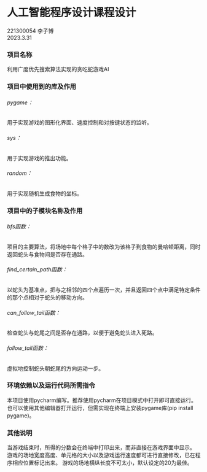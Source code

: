 # 人工智能程序设计课程设计 
221300054 李子博  
2023.3.31


### 项目名称
利用广度优先搜索算法实现的贪吃蛇游戏AI


### 项目中使用到的库及作用 
###### pygame：
用于实现游戏的图形化界面、速度控制和对按键状态的监听。
###### sys：
用于实现游戏的推出功能。
###### random：
用于实现随机生成食物的坐标。


### 项目中的子模块名称及作用
###### bfs函数：
项目的主要算法，将场地中每个格子中的数改为该格子到食物的曼哈顿距离，同时返回蛇头与食物间是否存在通路。
###### find_certain_path函数：
以蛇头为基准点，把与之相邻的四个点遍历一次，并且返回四个点中满足特定条件的那个点相对于蛇头的移动方向。
###### can_follow_tail函数：
检查蛇头与蛇尾之间是否存在通路，以便于避免蛇头进入死路。
###### follow_tail函数：
虚拟地控制蛇头朝蛇尾的方向运动一步。


### 环境依赖以及运行代码所需指令
本项目使用pycharm编写。推荐使用pycharm在项目模式中打开即可直接运行。也可以使用其他编辑器打开运行，但需实现在终端上安装pygame库(pip install pygame)。

### 其他说明
当游戏结束时，所得的分数会在终端中打印出来，而非直接在游戏界面中显示。
游戏的场地宽度高度、单元格的大小以及游戏运行速度都可进行直接修改，已在程序相应位置标记出来。
游戏的场地横纵长度不可太小，默认设定的20为最佳。